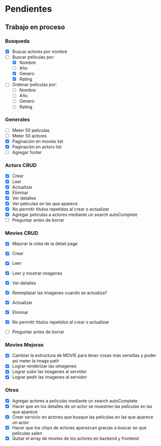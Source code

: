 # Pendientes

## Trabajo en proceso
### Busqueda
- [X] Buscar actores por nombre
- [ ] Buscar películas por:
    - [X] Nombre
    - [ ] Año
    - [X] Genero
    - [X] Rating
- [ ] Ordenar películas por:
    - [ ] Nombre
    - [ ] Año
    - [ ] Genero
    - [ ] Rating

### Generales
- [ ] Meter 50 peliculas
- [ ] Meter 50 actores
- [X] Paginación en movies list
- [X] Paginación en actors list
- [ ] Agregar footer

### Actors CRUD
- [X] Crear
- [X] Leer
- [X] Actualizar
- [X] Eliminar
- [X] Ver detalles
- [X] Ver peliculas en las que aparece
- [X] No permitir titulos repetidos al crear o actualizar
- [X] Agregar películas a actores mediante un search autoComplete
- [ ] Preguntar antes de borrar
### Movies CRUD
- [X] Mejorar la vista de la detail page
- [X] Crear
- [X] Leer
- [X] Leer y mostrar imagenes
- [X] Ver detalles
- [X] Reemplazar las imagenes cuando se actualiza?
- [X] Actualizar
- [X] Eliminar
- [X] No permitir titulos repetidos al crear o actualizar
- [ ] Preguntar antes de borrar


### Movies Mejoras
- [X] Cambiar la estructura de MOVIE para tener cosas más sensillas y poder así meter la image path
- [X] Lograr renderizar las omagenes
- [X] Lograr subir las imagenes al servidor
- [X] Lograr pedir las imagenes al servidor

### Otros
- [X] Agregar actores a peliculas mediante un search autoComplete
- [X] Hacer que en los detalles de un actor se muestren las peliculas en las que aparece
- [X] Crear servicio en actores que busque las peliculas en las que aparece un actor
- [X] Hacer que los chips de actores aparezcan gracias a buscar en que peliculas salen
- [X] Quitar el array de movies de los actores en backend y frontend
